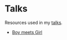# Talks
Resources used in my [talks](https://vladiliescu.net/talks).

* [Boy meets Girl](./Boy%20meets%20Girl)
